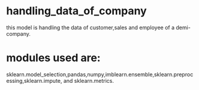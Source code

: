 # handling_data_of_company
this model is handling the data of customer,sales and employee of a demi-company.
# modules used are:
sklearn.model_selection,pandas,numpy,imblearn.ensemble,sklearn.preprocessing,sklearn.impute, and sklearn.metrics.
